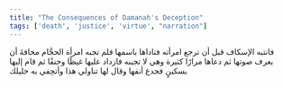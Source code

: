 ```yaml
---
title: "The Consequences of Damanah's Deception"
tags: ['death', 'justice', 'virtue', "narration"]
---
```


 فانتبه الإسكاف قبل أن ترجع امرأته فناداها باسمها فلم تجبه امرأة الحجَّام مخافةَ أن يعرف صوتها ثم دعاها مرارًا كثيرة وهي لا تجيبه فازداد عليها غيظًا وحنقًا ثم قام إليها بسكينٍ فجدع أنفها وقال لها تناولي هذا وأتحِفي به خليلك
